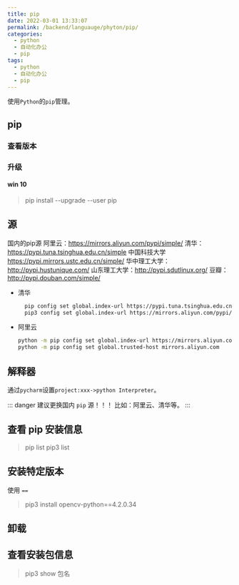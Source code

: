 ```yaml
---
title: pip
date: 2022-03-01 13:33:07
permalink: /backend/languauge/phyton/pip/
categories:
  - python
  - 自动化办公
  - pip
tags:
  - python
  - 自动化办公
  - pip
---
```

使用`Python`的`pip`管理。
<!-- more -->
## pip
### 查看版本
### 升级
#### win 10
> pip install --upgrade --user pip

## 源
国内的pip源
阿里云：https://mirrors.aliyun.com/pypi/simple/ 
清华：https://pypi.tuna.tsinghua.edu.cn/simple 
中国科技大学 https://pypi.mirrors.ustc.edu.cn/simple/ 
华中理工大学：http://pypi.hustunique.com/ 
山东理工大学：http://pypi.sdutlinux.org/ 
豆瓣：http://pypi.douban.com/simple/ 

* 清华
  ```sh
    pip config set global.index-url https://pypi.tuna.tsinghua.edu.cn/simple
    pip3 config set global.index-url https://mirrors.aliyun.com/pypi/simple/ 
  ```
  
* 阿里云
  ```sh
  python -m pip config set global.index-url https://mirrors.aliyun.com/pypi/simple/
  python -m pip config set global.trusted-host mirrors.aliyun.com
  ```

## 解释器
通过`pycharm`设置`project:xxx->python Interpreter`。

::: danger
建议更换国内 `pip` 源！！！
比如：阿里云、清华等。
:::

## 查看 pip 安装信息
> pip list
> pip3 list

## 安装特定版本
使用 `==`
> pip3 install opencv-python==4.2.0.34

## 卸载

## 查看安装包信息
> pip3 show 包名